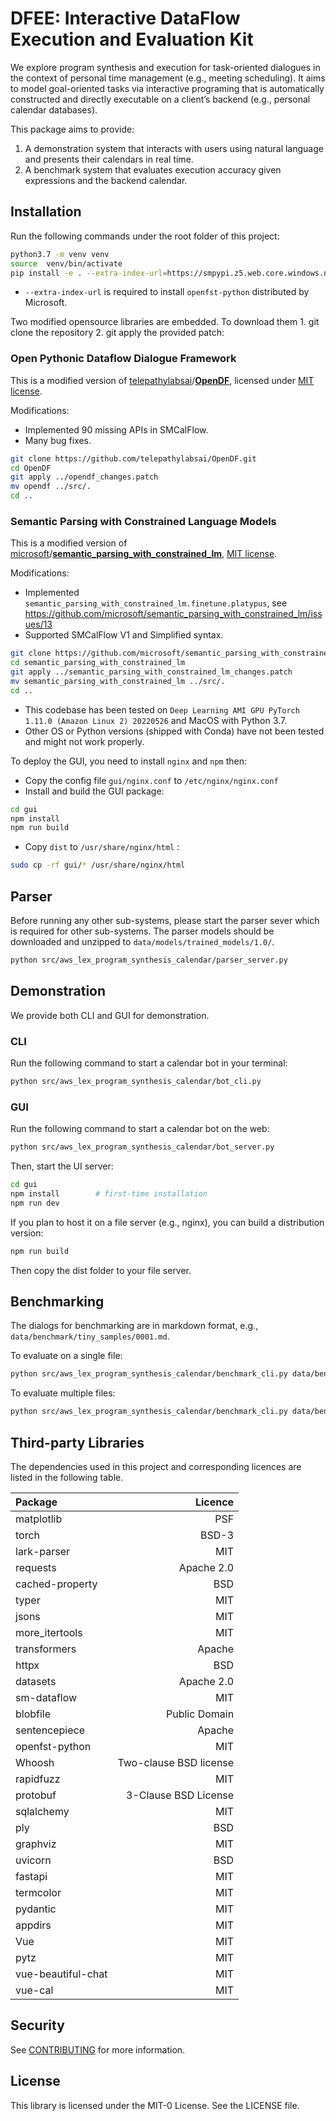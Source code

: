 # DFEE: Interactive DataFlow Execution and Evaluation Kit

We explore program synthesis and execution for task-oriented dialogues in the context of personal time management (e.g., meeting scheduling). It aims to model goal-oriented tasks via interactive programing that is automatically constructed and directly executable on a client’s backend (e.g., personal calendar databases).

This package aims to provide:

1. A demonstration system that interacts with users using natural language and presents their calendars in real time.
2. A benchmark system that evaluates execution accuracy given expressions and the backend calendar.

## Installation

Run the following commands under the root folder of this project:

```bash
python3.7 -m venv venv
source  venv/bin/activate
pip install -e . --extra-index-url=https://smpypi.z5.web.core.windows.net/

```

- `--extra-index-url` is required to install `openfst-python` distributed by Microsoft.

Two modified opensource libraries are embedded. To download them 1. git clone the repository 2. git apply the provided patch:

### Open Pythonic Dataflow Dialogue Framework

This is a modified version of [telepathylabsai](https://github.com/telepathylabsai)/**[OpenDF](https://github.com/telepathylabsai/OpenDF)**, licensed under [MIT license](https://github.com/telepathylabsai/OpenDF/blob/main/LICENSE).

Modifications:

- Implemented 90 missing APIs in SMCalFlow.
- Many bug fixes.

```bash
git clone https://github.com/telepathylabsai/OpenDF.git
cd OpenDF
git apply ../opendf_changes.patch
mv opendf ../src/.
cd ..
```

### Semantic Parsing with Constrained Language Models

This is a modified version of [microsoft](https://github.com/microsoft)/**[semantic_parsing_with_constrained_lm](https://github.com/microsoft/semantic_parsing_with_constrained_lm)**, [MIT license](https://github.com/microsoft/semantic_parsing_with_constrained_lm/blob/main/LICENSE).

Modifications:

- Implemented `semantic_parsing_with_constrained_lm.finetune.platypus`, see https://github.com/microsoft/semantic_parsing_with_constrained_lm/issues/13
- Supported SMCalFlow V1 and Simplified syntax.

```bash
git clone https://github.com/microsoft/semantic_parsing_with_constrained_lm.git
cd semantic_parsing_with_constrained_lm
git apply ../semantic_parsing_with_constrained_lm_changes.patch
mv semantic_parsing_with_constrained_lm ../src/.
cd ..
```

- This codebase has been tested on `Deep Learning AMI GPU PyTorch 1.11.0 (Amazon Linux 2) 20220526` and MacOS with Python 3.7. 
- Other OS or Python versions (shipped with Conda) have not been tested and might not work properly.

To deploy the GUI, you need to install `nginx` and `npm` then:

- Copy the config file `gui/nginx.conf` to `/etc/nginx/nginx.conf`
- Install and build the GUI package:

```bash
cd gui
npm install
npm run build
```

- Copy `dist` to  `/usr/share/nginx/html` :

```bash
sudo cp -rf gui/* /usr/share/nginx/html
```

## Parser

Before running any other sub-systems, please start the parser sever which is required for other sub-systems. The parser models should be downloaded and unzipped to `data/models/trained_models/1.0/`.

```bash
python src/aws_lex_program_synthesis_calendar/parser_server.py
```

## Demonstration

We provide both CLI and GUI for demonstration.

### CLI

Run the following command to start a calendar bot in your terminal:

```bash
python src/aws_lex_program_synthesis_calendar/bot_cli.py
```

### GUI

Run the following command to start a calendar bot on the web:

```bash
python src/aws_lex_program_synthesis_calendar/bot_server.py
```

Then, start the UI server:

```bash
cd gui
npm install        # first-time installation
npm run dev
```

If you plan to host it on a file server (e.g., nginx), you can build a distribution version:

```bash
npm run build
```

Then copy the dist folder to your file server.

## Benchmarking

The dialogs for benchmarking are in markdown format, e.g., `data/benchmark/tiny_samples/0001.md`. 

To evaluate on a single file:

```bash
python src/aws_lex_program_synthesis_calendar/benchmark_cli.py data/benchmark/tiny_samples/0001.md
```

To evaluate multiple files:

```bash
python src/aws_lex_program_synthesis_calendar/benchmark_cli.py data/benchmark/tiny_samples/*.md
```

## Third-party Libraries

The dependencies used in this project and corresponding licences are listed in the following table.

| Package            |                Licence |
| :----------------- | ---------------------: |
| matplotlib         |                    PSF |
| torch              |                  BSD-3 |
| lark-parser        |                    MIT |
| requests           |             Apache 2.0 |
| cached-property    |                    BSD |
| typer              |                    MIT |
| jsons              |                    MIT |
| more_itertools     |                    MIT |
| transformers       |                 Apache |
| httpx              |                    BSD |
| datasets           |             Apache 2.0 |
| sm-dataflow        |                    MIT |
| blobfile           |          Public Domain |
| sentencepiece      |                 Apache |
| openfst-python     |                    MIT |
| Whoosh             | Two-clause BSD license |
| rapidfuzz          |                    MIT |
| protobuf           |   3-Clause BSD License |
| sqlalchemy         |                    MIT |
| ply                |                    BSD |
| graphviz           |                    MIT |
| uvicorn            |                    BSD |
| fastapi            |                    MIT |
| termcolor          |                    MIT |
| pydantic           |                    MIT |
| appdirs            |                    MIT |
| Vue                |                    MIT |
| pytz               |                    MIT |
| vue-beautiful-chat |                    MIT |
| vue-cal            |                    MIT |


## Security

See [CONTRIBUTING](CONTRIBUTING.md#security-issue-notifications) for more information.

## License

This library is licensed under the MIT-0 License. See the LICENSE file.
